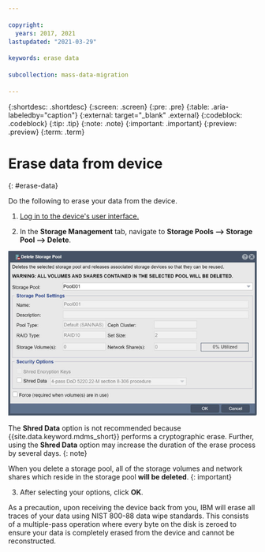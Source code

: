 ```yaml
---

copyright:
  years: 2017, 2021
lastupdated: "2021-03-29"

keywords: erase data

subcollection: mass-data-migration

---
```


{:shortdesc: .shortdesc}
{:screen: .screen}
{:pre: .pre}
{:table: .aria-labeledby="caption"}
{:external: target="_blank" .external}
{:codeblock: .codeblock}
{:tip: .tip}
{:note: .note}
{:important: .important}
{:preview: .preview}
{:term: .term}

# Erase data from device
{: #erase-data}

Do the following to erase your data from the device.

1. [Log in to the device's user interface.](/docs/mass-data-migration?topic=mass-data-migration-access-ui)

2. In the **Storage Management** tab, navigate to **Storage Pools --> Storage Pool --> Delete**.

![Storage Pool Delete](images/delete-storage-pool.png)

The **Shred Data** option is not recommended because {{site.data.keyword.mdms_short}} performs a cryptographic erase. Further, using the **Shred Data** option may increase the duration of the erase process by several days.
{: note}

When you delete a storage pool, all of the storage volumes and network shares which reside in the storage pool **will be deleted**. 
{: important} 

3. After selecting your options, click **OK**.

As a precaution, upon receiving the device back from you, IBM will erase all traces of your data using NIST 800-88 data wipe standards. This consists of a multiple-pass operation where every byte on the disk is zeroed to ensure your data is completely erased from the device and cannot be reconstructed. 
